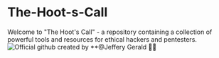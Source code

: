 # The-Hoot-s-Call
Welcome to "The Hoot's Call" - a repository containing a collection of powerful tools and resources for ethical hackers and pentesters.
![Official github](https://user-images.githubusercontent.com/83908465/234993267-a133c789-cf06-44da-9a07-a81cf75b67de.jpg)
created by **@Jeffery Gerald :man_technologist:

